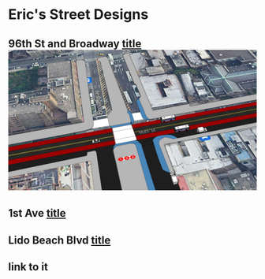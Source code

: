 # Eric's Street Designs


## 96th St and Broadway [title](/p2) ![alt text](96bettering.jpg)

## 1st Ave [title](https://www.example.com)

## Lido Beach Blvd [title](https://www.example.com)

## link to it
